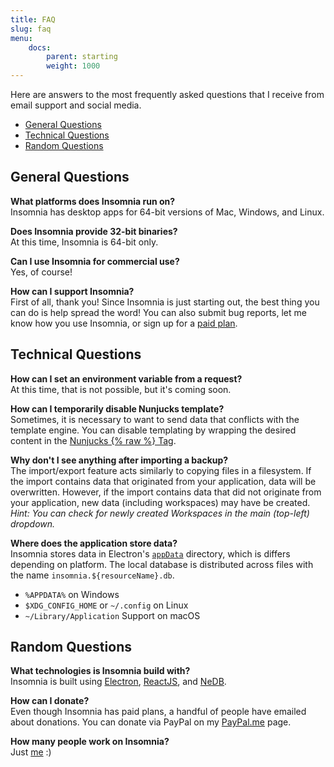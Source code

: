 ```yaml
---
title: FAQ
slug: faq
menu:
    docs:
        parent: starting
        weight: 1000
---
```


Here are answers to the most frequently asked questions that I receive from
email support and social media.

- [General Questions](#general-questions)
- [Technical Questions](#technical-questions)
- [Random Questions](#random-questions)


## General Questions

**What platforms does Insomnia run on?**<br>
Insomnia has desktop apps for 64-bit versions of Mac, Windows, and Linux. 

**Does Insomnia provide 32-bit binaries?**<br>
At this time, Insomnia is 64-bit only.

**Can I use Insomnia for commercial use?**<br>
Yes, of course!

**How can I support Insomnia?**<br>
First of all, thank you! Since Insomnia is just starting out, the best thing you
can do is help spread the word! You can also submit bug reports, let me know
how you use Insomnia, or sign up for a [paid plan](/pricing).


## Technical Questions

**How can I set an environment variable from a request?**<br>
At this time, that is not possible, but it's coming soon.

**How can I temporarily disable Nunjucks template?**<br>
Sometimes, it is necessary to want to send data that conflicts with the template
engine. You can disable templating by wrapping the desired content in the
[Nunjucks {% raw %} Tag](https://mozilla.github.io/nunjucks/templating.html#raw).

**Why don't I see anything after importing a backup?**<br>
The import/export feature acts similarly to copying files in a filesystem. If
the import contains data that originated from your application, data will be
overwritten. However, if the import contains data that did not originate from 
your application, new data (including workspaces) may have be created.<br>
 _Hint: You can check for newly created Workspaces in the main (top-left) 
 dropdown._

**Where does the application store data?**<br>
Insomnia stores data in Electron's [`appData`](https://github.com/electron/electron/blob/master/docs/api/app.md#appgetpathname)
directory, which is differs depending on platform. The local database is distributed across
files with the name `insomnia.${resourceName}.db`.

- `%APPDATA%` on Windows
- `$XDG_CONFIG_HOME` or `~/.config` on Linux
- `~/Library/Application` Support on macOS



## Random Questions

**What technologies is Insomnia build with?**<br>
Insomnia is built using [Electron](http://electron.atom.io/), 
[ReactJS](https://facebook.github.io/react/), and 
[NeDB](https://github.com/louischatriot/nedb).

**How can I donate?**<br>
Even though Insomnia has paid plans, a handful of people have emailed about 
donations. You can donate via PayPal on my 
[PayPal.me](https://www.paypal.me/gschier) page.

**How many people work on Insomnia?**<br>
Just [me](http://schier.co/) :)
